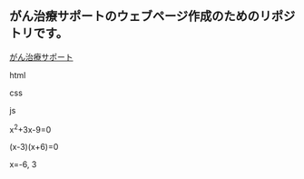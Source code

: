 ## がん治療サポートのウェブページ作成のためのリポジトリです。

<a href="c_support.html">がん治療サポート</a>

html

css

js

x<sup>2</sup>+3x-9=0

(x-3)(x+6)=0

x=-6, 3
